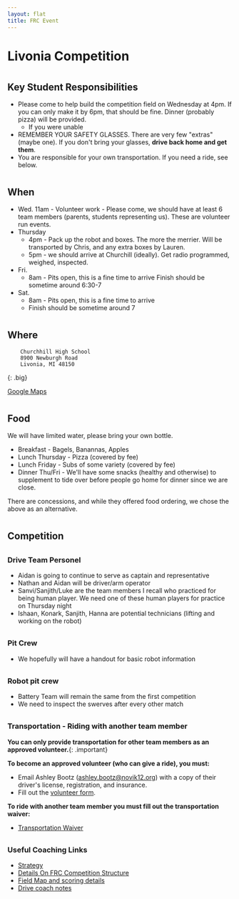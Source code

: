 ```yaml
---
layout: flat
title: FRC Event
---
```

<style>
    .big code {
        font-size: 14px;
    }
    .important {
        color: red;
    }
    h1:first {
        padding-top: 0em;
    }
    h2,h3 {
        padding-top: 0.5em;
    }
</style>
# Livonia Competition

## Key Student Responsibilities

* Please come to help build the competition field on Wednesday at 4pm. If you can only make it by 6pm, that should be fine. Dinner (probably pizza) will be provided.
    * If you were unable 
* REMEMBER YOUR SAFETY GLASSES. There are very few "extras" (maybe one). If you don't bring your glasses, **drive back home and get them**.
* You are responsible for your own transportation. If you need a ride, see below.

## When
* Wed. 11am - Volunteer work - Please come, we should have at least 6 team members (parents, students representing us). These are volunteer run events.
* Thursday
    * 4pm - Pack up the robot and boxes. The more the merrier. Will be transported by Chris, and any extra boxes by Lauren.
    * 5pm - we should arrive at Churchill (ideally). Get radio programmed, weighed, inspected. 
* Fri. 
    * 8am - Pits open, this is a fine time to arrive Finish should be sometime around 6:30-7
* Sat. 
    * 8am - Pits open, this is a fine time to arrive
    * Finish should be sometime around 7

## Where
```
    Churchhill High School
    8900 Newburgh Road
    Livonia, MI 48150
```
{: .big}

[Google Maps](https://goo.gl/maps/t3RRNmZdkM5NFLgb8)

## Food
We will have limited water, please bring your own bottle.

* Breakfast - Bagels, Banannas, Apples
* Lunch Thursday - Pizza (covered by fee)
* Lunch Friday - Subs of some variety (covered by fee)
* Dinner Thu/Fri - We'll have some snacks (healthy and otherwise) to supplement to tide over before people go home for dinner since we are close.

There are concessions, and while they offered food ordering, we chose the above as an alternative.

## Competition 

### Drive Team Personel
* Aidan is going to continue to serve as captain and representative
* Nathan and Aidan will be driver/arm operator
* Sanvi/Sanjith/Luke are the team members I recall who practiced for being human player. We need one of these human players for practice on Thursday night
* Ishaan, Konark, Sanjith, Hanna are potential technicians (lifting and working on the robot) 

### Pit Crew
* We hopefully will have a handout for basic robot information


### Robot pit crew
* Battery Team will remain the same from the first competition
* We need to inspect the swerves after every other match


### Transportation - Riding with another team member
**You can only provide transportation for other team members as an approved volunteer.**{: .important}

**To become an approved volunteer (who can give a ride), you must:**

* Email Ashley Bootz (ashley.bootz@novik12.org) with a copy of their driver's license, registration, and insurance.
* Fill out the [volunteer form](https://bit.ly/NCSDICHATLINK).

**To ride with another team member you must fill out the transportation waiver:**

* [Transportation Waiver](Transportation%20Waiver.pdf)

### Useful Coaching Links
* [Strategy](team/2023/strategy)
* [Details On FRC Competition Structure](https://www.firstinspires.org/resource-library/frc/championship-information)
* [Field Map and scoring details](https://i.redd.it/fontihnhqoaa1.png)
* [Drive coach notes](team/2023/game-time)